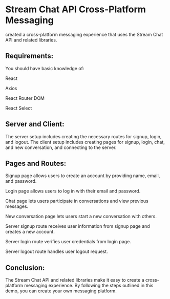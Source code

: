 # Stream Chat API Cross-Platform Messaging
created a cross-platform messaging experience that uses the Stream Chat API and related libraries.

## Requirements:
You should have basic knowledge of:

React

Axios

React Router DOM

React Select

## Server and Client:
The server setup includes creating the necessary routes for signup, login, and logout. The client setup includes creating pages for signup, login, chat, and new conversation, and connecting to the server.

## Pages and Routes:
Signup page allows users to create an account by providing name, email, and password.

Login page allows users to log in with their email and password.

Chat page lets users participate in conversations and view previous messages.

New conversation page lets users start a new conversation with others.

Server signup route receives user information from signup page and creates a new account.

Server login route verifies user credentials from login page.

Server logout route handles user logout request.

## Conclusion:
The Stream Chat API and related libraries make it easy to create a cross-platform messaging experience. By following the steps outlined in this demo, you can create your own messaging platform.
